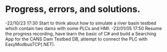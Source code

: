 # Progress, errors, and solutions.

-22/10/23 17:30 Start to think about how to simulate a river basin testbed which contain two dams with some PLCs and HMI.
-23/01/05 17:50 Resume the progress recording, have learn the basic of C# and build a Searching App for the CANS Dam Testbed DB, attempt to connect the PLC with EasyModbusTCP(.NET).
